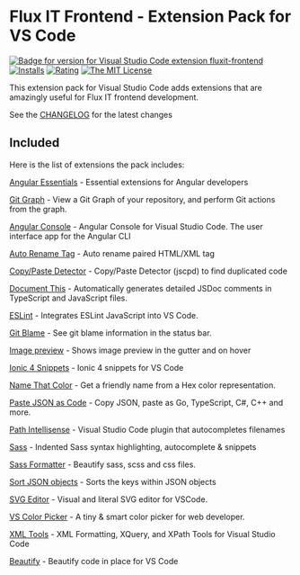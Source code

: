 # Flux IT Frontend - Extension Pack for VS Code

[![Badge for version for Visual Studio Code extension fluxit-frontend](https://vsmarketplacebadge.apphb.com/version/fluxit-frontend.svg?color=blue&style=?style=for-the-badge&logo=visual-studio-code)](https://marketplace.visualstudio.com/items?itemName=fluxit-frontend&wt.mc_id=vscodepeacock-github-jopapa) [![Installs](https://vsmarketplacebadge.apphb.com/installs-short/fluxit-frontend.svg?color=blue&style=flat-square)](https://marketplace.visualstudio.com/items?itemName=fluxit-frontend)
[![Rating](https://vsmarketplacebadge.apphb.com/rating/fluxit-frontend.svg?color=blue&style=flat-square)](https://marketplace.visualstudio.com/items?itemName=fluxit-frontend) [![The MIT License](https://img.shields.io/badge/license-MIT-orange.svg?color=blue&style=flat-square)](http://opensource.org/licenses/MIT)

This extension pack for Visual Studio Code adds extensions that are amazingly useful for Flux IT frontend development.

See the [CHANGELOG](CHANGELOG.md) for the latest changes

## Included

Here is the list of extensions the pack includes:

[Angular Essentials](https://marketplace.visualstudio.com/items?itemName=johnpapa.angular-essentials) - Essential extensions for Angular developers

[Git Graph](https://marketplace.visualstudio.com/items?itemName=mhutchie.git-graph) - View a Git Graph of your repository, and perform Git actions from the graph.

[Angular Console](https://marketplace.visualstudio.com/items?itemName=nrwl.angular-console) - Angular Console for Visual Studio Code. The user interface app for the Angular CLI

[Auto Rename Tag](https://marketplace.visualstudio.com/items?itemName=formulahendry.auto-rename-tag) - Auto rename paired HTML/XML tag

[Copy/Paste Detector](https://marketplace.visualstudio.com/items?itemName=paulhoughton.vscode-jscpd) - Copy/Paste Detector (jscpd) to find duplicated code

[Document This](https://marketplace.visualstudio.com/items?itemName=joelday.docthis) - Automatically generates detailed JSDoc comments in TypeScript and JavaScript files.

[ESLint](https://marketplace.visualstudio.com/items?itemName=dbaeumer.vscode-eslint) - Integrates ESLint JavaScript into VS Code.

[Git Blame](https://marketplace.visualstudio.com/items?itemName=waderyan.gitblame) - See git blame information in the status bar.

[Image preview](https://marketplace.visualstudio.com/items?itemName=kisstkondoros.vscode-gutter-preview) - Shows image preview in the gutter and on hover

[Ionic 4 Snippets](https://marketplace.visualstudio.com/items?itemName=fivethree.vscode-ionic-snippets) - Ionic 4 snippets for VS Code

[Name That Color](https://marketplace.visualstudio.com/items?itemName=guillaumedoutriaux.name-that-color) - Get a friendly name from a Hex color representation.

[Paste JSON as Code](https://marketplace.visualstudio.com/items?itemName=quicktype.quicktype) - Copy JSON, paste as Go, TypeScript, C#, C++ and more.

[Path Intellisense](https://marketplace.visualstudio.com/items?itemName=christian-kohler.path-intellisense) - Visual Studio Code plugin that autocompletes filenames

[Sass](https://marketplace.visualstudio.com/items?itemName=robinbentley.sass-indented) - Indented Sass syntax highlighting, autocomplete & snippets

[Sass Formatter](https://marketplace.visualstudio.com/items?itemName=sasa.vscode-sass-format) - Beautify sass, scss and css files.

[Sort JSON objects](https://marketplace.visualstudio.com/items?itemName=richie5um2.vscode-sort-json) - Sorts the keys within JSON objects

[SVG Editor](https://marketplace.visualstudio.com/items?itemName=henoc.svgeditor) - Visual and literal SVG editor for VSCode.

[VS Color Picker](https://marketplace.visualstudio.com/items?itemName=lihui.vs-color-picker) - A tiny & smart color picker for web developer.

[XML Tools](https://marketplace.visualstudio.com/items?itemName=dotjoshjohnson.xml) - XML Formatting, XQuery, and XPath Tools for Visual Studio Code

[Beautify](https://marketplace.visualstudio.com/items?itemName=hookyqr.beautify) - Beautify code in place for VS Code